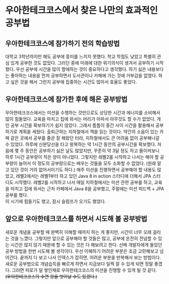 # 우아한테크코스에서 찾은 나만의 효과적인 공부법

## 우아한테크코스에 참가하기 전의 학습방법
대학교 3학년까지만 해도 공부에 흥미를 느끼지 못했다. 
학교 학점도 낮았고 특별히 관심 있게 공부한 것도 없었다. 
그러던 중에 미래에 대한 위기의식이 생겨서 공부하기 시작했다.
우선 공부에 시간을 많이 할애하는 것이 중요하다고 생각했다. 
하기 싫은 내용보다는 좋아하는 내용을 먼저 공부하면서 도서관이나 카페에 가는 것에 거부감을 없앴다.
하고 싶은 것을 해서 그런지 공부에 집중하는 시간도 많아서 효율도 좋았다.<br>

## 우아한테크코스에 참가한 후에 해온 공부방법
우아한테크코스에서는 미션을 수행하는 것만으로도 상당한 시간과 에너지를 소비해서 많이 힘들었다. 
교육을 마치고 집에 와서는 머리가 아파서 아무것도 할 수가 없었다.
개인 공부 시간을 확보하기가 쉽지 않았다.
그래서 틈틈이 중간 사이 시간을 활용해서 공부하기로 계획을 세웠다.
출퇴근하는 지하철에서 책을 읽는 것이다.
약간의 소음이 있는 카페 같은 곳에서 공부를 줄곧 잘 해왔던 터라, 지하철에서도 큰 어려움 없이 공부해나갈 수 있었다.
하루에 신분당선을 타고 왕복하는 약 1시간 동안의 공부시간을 확보했다.
처음에 몇 주 동안은 공부하기 싫은 날도 많았지만, 꾸준히 약 3달 정도 하고 돌이켜보니 하루 1시간 공부량이 적은 양이 아니었다.
그렇지만 레벨2를 시작하고 나서는 해야 할 공부량이 늘어서 이 정도의 공부량으로는 배우는 것들을 모두 소화할 수 없었다. (원래 알고 있던 것이 거의 없어서이기도 하다.)
매주 미션을 진행하면서 공부해야 할 내용도 많았고, 레벨2에서는 레벨1부터 하고 있던 Java 8 in action 스터디에 더해서 JPA 스터디도 시작했다.
레벨2를 시작하고 나서 매일 지하철에서는 미션 관련 공부를 하고, 교육을 마치고 집에 와서는 근처 카페에서 Java 8을 공부했고, 주말에는 미션 피드백 + JPA 공부를 했다. <br>
이 시기에 힘들기도 했고, 잠시 슬럼프가 오기도 했었다.

## 앞으로 우아한테크코스를 하면서 시도해 볼 공부방법
새로운 개념을 공부할 때 완벽히 이해할 때까지 하는 게 좋지만, 시간이 너무 오래 걸리는 것을 느꼈다.
그렇지만 앞으로 공부해야 할 것들은 많고, 공부에 온전히 전념할 수 있는 시간은 많지 않기 때문에 할 수 있는 것은 다 해보려고 한다.
선배 개발자에게 들었던 공부 방법을 한번 시도해 볼 생각이다.
우선 이해하기 어려운 부분은 조금 고민해보고 넘어간다.
끝까지 다 보고 나서 인덱스가 잡히면, 어려운 부분을 반복해서 보는 방법이다.
새로운 공부법으로 개념습득을 빠르게 하면서 지금보다 일찍 잘 수 있게 되면 정말 좋겠다.
그러면 피로가 덜 쌓인채로 우아한테크코스의 미션을 진행할 수 있게 될 것 같다. <br>
~~(우아한테크코스의 수면 왕을 벗어날 수도 있겠다.)~~<br>